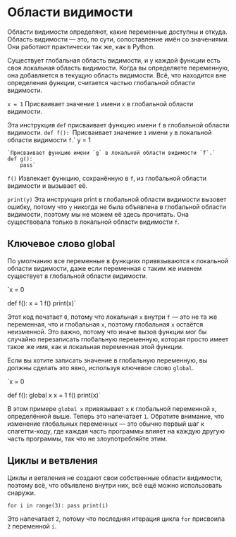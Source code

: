 # Области видимости
Области видимости определяют, какие переменные доступны и откуда. Область видимости — это, по сути, сопоставление имён со значениями.
Они работают практически так же, как в Python.

Существует глобальная область видимости, и у каждой функции есть своя локальная область видимости.
Когда вы определяете переменную, она добавляется в текущую область видимости.
Всё, что находится вне определения функции, считается частью глобальной области видимости.

`x = 1`
Присваивает значение `1` имени `x` в глобальной области видимости.

Эта инструкция `def` присваивает функцию имени `f` в глобальной области видимости.
`def f():
    `Присваивает значение `1` имени `y` в локальной области видимости `f`.`
    y = 1

    `Присваивает функцию имени `g` в локальной области видимости `f`.`
    def g():
        pass`

`f()`
Извлекает функцию, сохранённую в `f`, из глобальной области видимости и вызывает её.

`print(y)`
Эта инструкция print в глобальной области видимости вызовет ошибку, потому что `y` никогда не была объявлена в глобальной области видимости, поэтому мы не можем её здесь прочитать.
Она существовала только в локальной области видимости `f`.

## Ключевое слово global
По умолчанию все переменные в функциях привязываются к локальной области видимости, даже если переменная с таким же именем существует в глобальной области видимости.

`x = 0

def f():
    x = 1
f()
print(x)`

Этот код печатает `0`, потому что локальная `x` внутри `f` — это не та же переменная, что и глобальная `x`, поэтому глобальная `x` остаётся неизменной. Это важно, потому что иначе вызов функции мог бы случайно перезаписать глобальную переменную, которая просто имеет такое же имя, как и локальная переменная этой функции.

Если вы хотите записать значение в глобальную переменную, вы должны сделать это явно, используя ключевое слово `global`.

`x = 0

def f():
    global x
    x = 1
f()
print(x)`

В этом примере `global x` привязывает `x` к глобальной переменной `x`, определённой выше. Теперь это напечатает `1`.
Обратите внимание, что изменение глобальных переменных — это обычно первый шаг к спагетти-коду, где каждая часть программы влияет на каждую другую часть программы, так что не злоупотребляйте этим.

## Циклы и ветвления
Циклы и ветвления не создают свои собственные области видимости, поэтому всё, что объявлено внутри них, всё ещё можно использовать снаружи.

`for i in range(3):
    pass
print(i)`

Это напечатает `2`, потому что последняя итерация цикла `for` присвоила `2` переменной `i`.